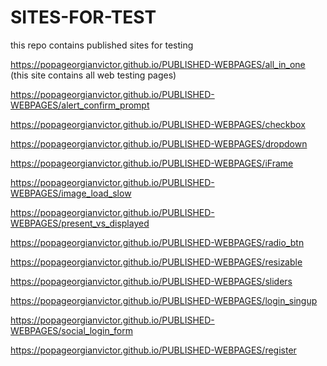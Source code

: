 # SITES-FOR-TEST
this repo contains published sites for testing

https://popageorgianvictor.github.io/PUBLISHED-WEBPAGES/all_in_one (this site contains all web testing pages)

https://popageorgianvictor.github.io/PUBLISHED-WEBPAGES/alert_confirm_prompt

https://popageorgianvictor.github.io/PUBLISHED-WEBPAGES/checkbox

https://popageorgianvictor.github.io/PUBLISHED-WEBPAGES/dropdown

https://popageorgianvictor.github.io/PUBLISHED-WEBPAGES/iFrame

https://popageorgianvictor.github.io/PUBLISHED-WEBPAGES/image_load_slow

https://popageorgianvictor.github.io/PUBLISHED-WEBPAGES/present_vs_displayed

https://popageorgianvictor.github.io/PUBLISHED-WEBPAGES/radio_btn

https://popageorgianvictor.github.io/PUBLISHED-WEBPAGES/resizable

https://popageorgianvictor.github.io/PUBLISHED-WEBPAGES/sliders

https://popageorgianvictor.github.io/PUBLISHED-WEBPAGES/login_singup

https://popageorgianvictor.github.io/PUBLISHED-WEBPAGES/social_login_form

https://popageorgianvictor.github.io/PUBLISHED-WEBPAGES/register
